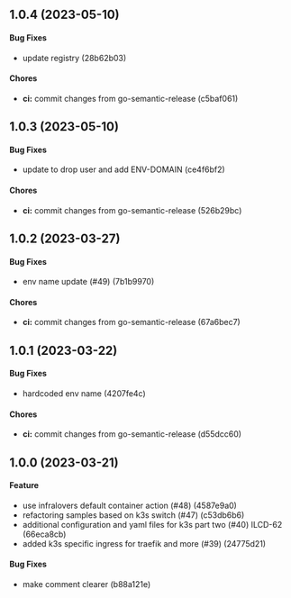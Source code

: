 ## 1.0.4 (2023-05-10)

#### Bug Fixes

* update registry (28b62b03)

#### Chores

* **ci:** commit changes from go-semantic-release (c5baf061)


## 1.0.3 (2023-05-10)

#### Bug Fixes

* update to drop user and add ENV-DOMAIN (ce4f6bf2)

#### Chores

* **ci:** commit changes from go-semantic-release (526b29bc)


## 1.0.2 (2023-03-27)

#### Bug Fixes

* env name update (#49) (7b1b9970)

#### Chores

* **ci:** commit changes from go-semantic-release (67a6bec7)


## 1.0.1 (2023-03-22)

#### Bug Fixes

* hardcoded env name (4207fe4c)

#### Chores

* **ci:** commit changes from go-semantic-release (d55dcc60)


## 1.0.0 (2023-03-21)

#### Feature

* use infralovers default container action (#48) (4587e9a0)
* refactoring samples based on k3s switch (#47) (c53db6b6)
* additional configuration and yaml files for k3s part two (#40) ILCD-62 (66eca8cb)
* added k3s specific ingress for traefik and more (#39) (24775d21)

#### Bug Fixes

* make comment clearer (b88a121e)

